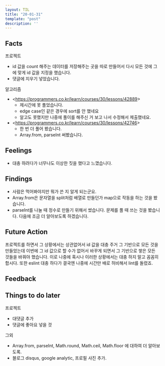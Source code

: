 ```yaml
---
layout: TIL
title: "20-01-31"
template: "post"
description: ''
---
```


## Facts

프로젝트

- id 값을 count 해주는 데이터를 저장해주는 곳을 따로 만들어서 다시 모든 것에 그에 맞게 id 값을 지정을 했습니다.
- 댓글에 지우기 넣었습니다.

알고리즘

- &lt;https://programmers.co.kr/learn/courses/30/lessons/42889&gt;
  - 제시간에 못 풀었습니다.
  - edge case인 같은 경우에 sort를 안 했네요
  - 알고도 못했지만 나중에 풀이를 해주신 거 보고 나서 수정해서 제출했네요.
- &lt;https://programmers.co.kr/learn/courses/30/lessons/42746&gt;
  - 한 번 더 풀어 봤습니다.
  - Array.from, parseInt 써봤습니다.

## Feelings

- 대충 하려다가 너무나도 이상한 짓을 했다고 느꼈습니다.  

## Findings

- 사람은 먹어봐야지만 뭐가 쓴 지 알게 되는군요.
- Array.from은 문자열을 split처럼 배열로 만들던가 map으로 작동을 하는 것을 봤습니다.
- parseInt를 나눌 때 정수로 만들기 위해서 썼습니다. 문제를 풀 때 쓰는 것을 봤습니다. 다음에 조금 더 알아보도록 하겠습니다.

## Future Action

프로젝트를 하면서 그 상황에서는 상관없어서 id 값을 대충 주거 그 기반으로 모든 것을 만들었는데 이번에 그 id 값으로 할 수가 없어서 바꾸게 되면서 그 기반으로 쌓은 모든 것들을 바꿔야 했습니다. 이로 나중에 혹시나 이러한 상황에서는 대충 하지 말고 꼼꼼히 합시다. 또한 eslint 대충 하다가 결국엔 나중에 시간만 배로 허비해서 lint를 돌렸죠.

## Feedback

## Things to do later

프로젝트

- 대댓글 추가
- 댓글에 좋아요 넣을 것

그외

- Array.from, parseInt, Math.round, Math.ceil, Math.floor 에 대하여 더 알아보도록.  
- 블로그 disqus, google analytic, 프로필 사진 추가.  
